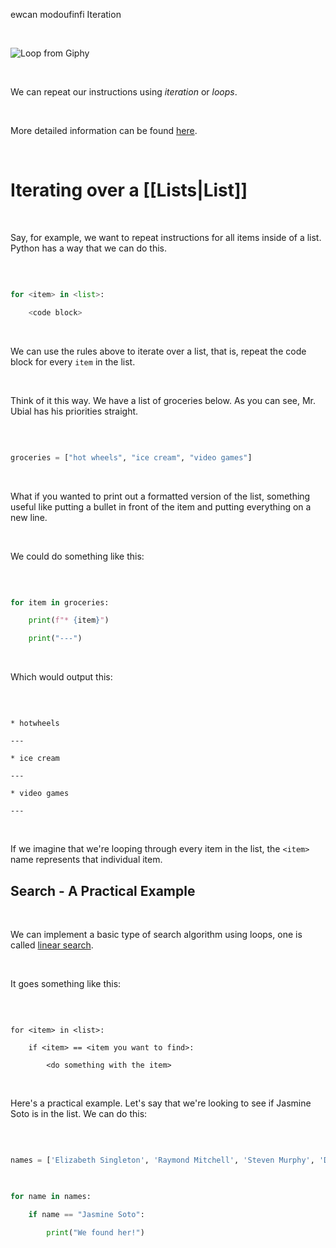 ewcan modoufinfi Iteration

​

![Loop from Giphy](https://media1.giphy.com/media/6HsjDOBPwY1eIS6kE0/giphy.gif?cid=ecf05e47u4wu0hvl9m1juhmryx7t9tw7httc7qnwe9k8shyg&ep=v1_gifs_search&rid=giphy.gif&ct=g)

​

We can repeat our instructions using *iteration* or *loops*.

​

More detailed information can be found [here](https://runestone.academy/ns/books/published/thinkcspy/Strings/TraversalandtheforLoopByItem.html). 

​

# Iterating over a [[Lists|List]]

​

Say, for example, we want to repeat instructions for all items inside of a list. Python has a way that we can do this.

​

```python

for <item> in <list>:

	<code block>

```

​

We can use the rules above to iterate over a list, that is, repeat the code block for every `item` in the list.

​

Think of it this way. We have a list of groceries below. As you can see, Mr. Ubial has his priorities straight.

​

```python

groceries = ["hot wheels", "ice cream", "video games"]

```

​

What if you wanted to print out a formatted version of the list, something useful like putting a bullet in front of the item and putting everything on a new line.

​

We could do something like this:

​

```python

for item in groceries:

	print(f"* {item}")

	print("---")

```

​

Which would output this:

​

```console

* hotwheels

---

* ice cream

---

* video games

---

```

​

If we imagine that we're looping through every item in the list, the `<item>` name represents that individual item.

## Search - A Practical Example

​

We can implement a basic type of search algorithm using loops, one is called [linear search](https://en.wikipedia.org/wiki/Linear_search).

​

It goes something like this:

​

```pseudocodeish

for <item> in <list>:

	if <item> == <item you want to find>:

		<do something with the item>

```

​

Here's a practical example. Let's say that we're looking to see if Jasmine Soto is in the list. We can do this:

​

```python

names = ['Elizabeth Singleton', 'Raymond Mitchell', 'Steven Murphy', 'Daniel Terry', 'Glenn Fisher', 'Jasmine Soto', 'Deborah Hicks', 'Beverly Ryan', 'Jason Smith', 'Jason Washington']

​

for name in names:

	if name == "Jasmine Soto":

		print("We found her!")

```